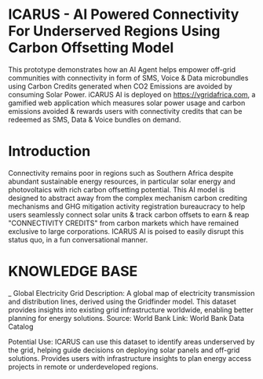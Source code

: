 # ICARUS - AI Powered Connectivity For Underserved Regions Using Carbon Offsetting Model
This prototype demonstrates how an AI Agent helps empower off-grid communities with connectivity in form of SMS, Voice & Data microbundles using Carbon Credits generated when CO2 Emissions are avoided by consuming Solar Power. 
iCARUS AI is deployed on https://vgridafrica.com, a gamified web application which measures solar power usage and carbon emissions avoided & rewards users with connectivity credits that can be redeemed as SMS, Data & Voice bundles on demand. 

# Introduction 
Connectivity remains poor in regions such as Southern Africa despite abundant sustainable energy resources, in particular solar energy and photovoltaics with rich carbon offsetting potential. This AI model is designed to abstract away from the complex mechanism carbon crediting mechanisms and GHG mitigation activity registration bureaucracy to help users seamlessly connect solar units & track carbon offsets to earn & reap "CONNECTIVITY CREDITS" from carbon markets which have remained exclusive to large corporations. ICARUS AI is poised to easily disrupt this status quo, in a fun conversational manner.

# KNOWLEDGE BASE
_ Global Electricity Grid
Description: A global map of electricity transmission and distribution lines, derived using the Gridfinder model. This dataset provides insights into existing grid infrastructure worldwide, enabling better planning for energy solutions.
Source: World Bank
Link: World Bank Data Catalog

Potential Use:
ICARUS can use this dataset to identify areas underserved by the grid, helping guide decisions on deploying solar panels and off-grid solutions.
Provides users with infrastructure insights to plan energy access projects in remote or underdeveloped regions.
